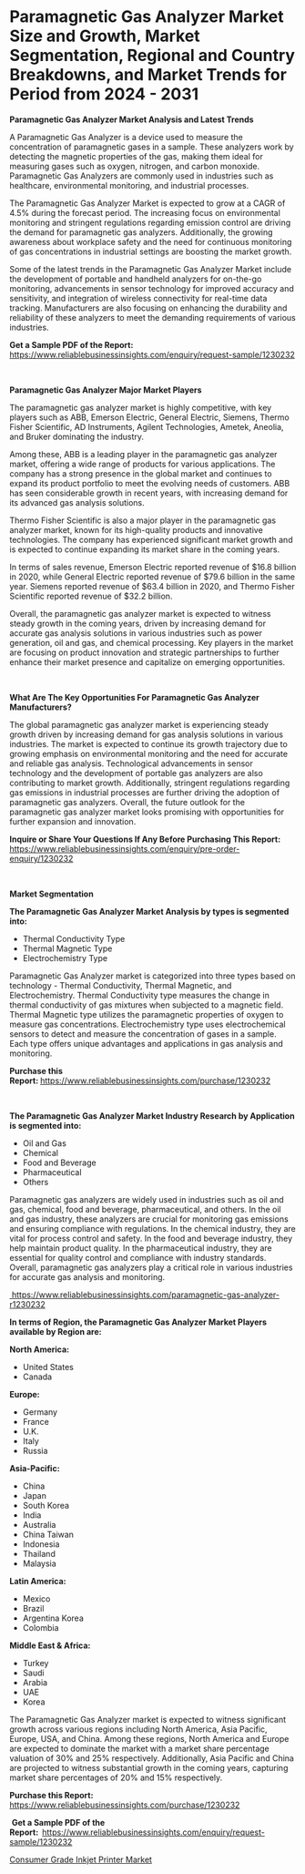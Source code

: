 <p><h1>Paramagnetic Gas Analyzer Market Size and Growth, Market Segmentation, Regional and Country Breakdowns, and Market Trends for Period from 2024 -  2031</h1></p><p><strong>Paramagnetic Gas Analyzer Market Analysis and Latest Trends</strong></p>
<p><p>A Paramagnetic Gas Analyzer is a device used to measure the concentration of paramagnetic gases in a sample. These analyzers work by detecting the magnetic properties of the gas, making them ideal for measuring gases such as oxygen, nitrogen, and carbon monoxide. Paramagnetic Gas Analyzers are commonly used in industries such as healthcare, environmental monitoring, and industrial processes.</p><p>The Paramagnetic Gas Analyzer Market is expected to grow at a CAGR of 4.5% during the forecast period. The increasing focus on environmental monitoring and stringent regulations regarding emission control are driving the demand for paramagnetic gas analyzers. Additionally, the growing awareness about workplace safety and the need for continuous monitoring of gas concentrations in industrial settings are boosting the market growth.</p><p>Some of the latest trends in the Paramagnetic Gas Analyzer Market include the development of portable and handheld analyzers for on-the-go monitoring, advancements in sensor technology for improved accuracy and sensitivity, and integration of wireless connectivity for real-time data tracking. Manufacturers are also focusing on enhancing the durability and reliability of these analyzers to meet the demanding requirements of various industries.</p></p>
<p><strong>Get a Sample PDF of the Report:&nbsp;</strong> <a href="https://www.reliablebusinessinsights.com/enquiry/request-sample/1230232">https://www.reliablebusinessinsights.com/enquiry/request-sample/1230232</a></p>
<p>&nbsp;</p>
<p><strong>Paramagnetic Gas Analyzer Major Market Players</strong></p>
<p><p>The paramagnetic gas analyzer market is highly competitive, with key players such as ABB, Emerson Electric, General Electric, Siemens, Thermo Fisher Scientific, AD Instruments, Agilent Technologies, Ametek, Aneolia, and Bruker dominating the industry.</p><p>Among these, ABB is a leading player in the paramagnetic gas analyzer market, offering a wide range of products for various applications. The company has a strong presence in the global market and continues to expand its product portfolio to meet the evolving needs of customers. ABB has seen considerable growth in recent years, with increasing demand for its advanced gas analysis solutions.</p><p>Thermo Fisher Scientific is also a major player in the paramagnetic gas analyzer market, known for its high-quality products and innovative technologies. The company has experienced significant market growth and is expected to continue expanding its market share in the coming years.</p><p>In terms of sales revenue, Emerson Electric reported revenue of $16.8 billion in 2020, while General Electric reported revenue of $79.6 billion in the same year. Siemens reported revenue of $63.4 billion in 2020, and Thermo Fisher Scientific reported revenue of $32.2 billion.</p><p>Overall, the paramagnetic gas analyzer market is expected to witness steady growth in the coming years, driven by increasing demand for accurate gas analysis solutions in various industries such as power generation, oil and gas, and chemical processing. Key players in the market are focusing on product innovation and strategic partnerships to further enhance their market presence and capitalize on emerging opportunities.</p></p>
<p>&nbsp;</p>
<p><strong>What Are The Key Opportunities For Paramagnetic Gas Analyzer Manufacturers?</strong></p>
<p><p>The global paramagnetic gas analyzer market is experiencing steady growth driven by increasing demand for gas analysis solutions in various industries. The market is expected to continue its growth trajectory due to growing emphasis on environmental monitoring and the need for accurate and reliable gas analysis. Technological advancements in sensor technology and the development of portable gas analyzers are also contributing to market growth. Additionally, stringent regulations regarding gas emissions in industrial processes are further driving the adoption of paramagnetic gas analyzers. Overall, the future outlook for the paramagnetic gas analyzer market looks promising with opportunities for further expansion and innovation.</p></p>
<p><strong>Inquire or Share Your Questions If Any Before Purchasing This Report:</strong> <a href="https://www.reliablebusinessinsights.com/enquiry/pre-order-enquiry/1230232">https://www.reliablebusinessinsights.com/enquiry/pre-order-enquiry/1230232</a></p>
<p>&nbsp;</p>
<p><strong>Market Segmentation</strong></p>
<p><strong>The Paramagnetic Gas Analyzer Market Analysis by types is segmented into:</strong></p>
<p><ul><li>Thermal Conductivity Type</li><li>Thermal Magnetic Type</li><li>Electrochemistry Type</li></ul></p>
<p><p>Paramagnetic Gas Analyzer market is categorized into three types based on technology - Thermal Conductivity, Thermal Magnetic, and Electrochemistry. Thermal Conductivity type measures the change in thermal conductivity of gas mixtures when subjected to a magnetic field. Thermal Magnetic type utilizes the paramagnetic properties of oxygen to measure gas concentrations. Electrochemistry type uses electrochemical sensors to detect and measure the concentration of gases in a sample. Each type offers unique advantages and applications in gas analysis and monitoring.</p></p>
<p><strong>Purchase this Report:&nbsp;</strong><a href="https://www.reliablebusinessinsights.com/purchase/1230232">https://www.reliablebusinessinsights.com/purchase/1230232</a></p>
<p>&nbsp;</p>
<p><strong>The Paramagnetic Gas Analyzer Market Industry Research by Application is segmented into:</strong></p>
<p><ul><li>Oil and Gas</li><li>Chemical</li><li>Food and Beverage</li><li>Pharmaceutical</li><li>Others</li></ul></p>
<p><p>Paramagnetic gas analyzers are widely used in industries such as oil and gas, chemical, food and beverage, pharmaceutical, and others. In the oil and gas industry, these analyzers are crucial for monitoring gas emissions and ensuring compliance with regulations. In the chemical industry, they are vital for process control and safety. In the food and beverage industry, they help maintain product quality. In the pharmaceutical industry, they are essential for quality control and compliance with industry standards. Overall, paramagnetic gas analyzers play a critical role in various industries for accurate gas analysis and monitoring.</p></p>
<p><a href="https://www.reliablebusinessinsights.com/paramagnetic-gas-analyzer-r1230232">&nbsp;https://www.reliablebusinessinsights.com/paramagnetic-gas-analyzer-r1230232</a></p>
<p><strong>In terms of Region, the Paramagnetic Gas Analyzer Market Players available by Region are:</strong></p>
<p>
    <p> <strong> North America: </strong>
        <ul>
            <li>United States</li>
            <li>Canada</li>
        </ul>
        </p> 
    <p> <strong> Europe: </strong>
        <ul>
            <li>Germany</li>
            <li>France</li>
            <li>U.K.</li>
            <li>Italy</li>
            <li>Russia</li>
        </ul>
        </p> 
    <p> <strong> Asia-Pacific: </strong>
        <ul>
            <li>China</li>
            <li>Japan</li>
            <li>South Korea</li>
            <li>India</li>
            <li>Australia</li>
            <li>China Taiwan</li>
            <li>Indonesia</li>
            <li>Thailand</li>
            <li>Malaysia</li>
        </ul>
        </p> 
    <p> <strong> Latin America: </strong>
        <ul>
            <li>Mexico</li>
            <li>Brazil</li>
            <li>Argentina Korea</li>
            <li>Colombia</li>
        </ul>
        </p> 
    <p> <strong> Middle East & Africa: </strong>
        <ul>
            <li>Turkey</li>
            <li>Saudi</li>
            <li>Arabia</li>
            <li>UAE</li>
            <li>Korea</li>
        </ul>
    </p>
    </p>
<p><p>The Paramagnetic Gas Analyzer market is expected to witness significant growth across various regions including North America, Asia Pacific, Europe, USA, and China. Among these regions, North America and Europe are expected to dominate the market with a market share percentage valuation of 30% and 25% respectively. Additionally, Asia Pacific and China are projected to witness substantial growth in the coming years, capturing market share percentages of 20% and 15% respectively.</p></p>
<p><strong>Purchase this Report: </strong><a href="https://www.reliablebusinessinsights.com/purchase/1230232">https://www.reliablebusinessinsights.com/purchase/1230232</a></p>
<p>&nbsp;<strong>Get a Sample PDF of the Report:&nbsp;&nbsp;</strong><a href="https://www.reliablebusinessinsights.com/enquiry/request-sample/1230232">https://www.reliablebusinessinsights.com/enquiry/request-sample/1230232</a></p>
<p><strong></strong></p>
<p><p><a href="https://github.com/brendafegmorris532/Market-Research-Report-List-1/blob/main/consumer-grade-inkjet-printer-market.md">Consumer Grade Inkjet Printer Market</a></p></p>